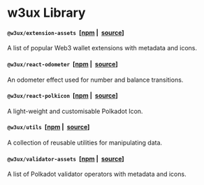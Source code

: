 # w3ux Library

#### `@w3ux/extension-assets`&nbsp; [[npm](https://www.npmjs.com/package/@w3ux/extension-assets)&nbsp;|&nbsp; [source](https://github.com/w3ux/w3ux-library/tree/main/library/extension-assets)]

A list of popular Web3 wallet extensions with metadata and icons.

#### `@w3ux/react-odometer`&nbsp; [[npm](https://www.npmjs.com/package/@w3ux/react-odometer)&nbsp;|&nbsp; [source](https://github.com/w3ux/w3ux-library/tree/main/library/react-odometer)]

An odometer effect used for number and balance transitions.

#### `@w3ux/react-polkicon`&nbsp; [[npm](https://www.npmjs.com/package/@w3ux/react-polkicon)&nbsp;|&nbsp; [source](https://github.com/w3ux/w3ux-library/tree/main/library/react-polkicon)]

A light-weight and customisable Polkadot Icon.

#### `@w3ux/utils`&nbsp; [[npm](https://www.npmjs.com/package/@w3ux/utils)&nbsp;|&nbsp; [source](https://github.com/w3ux/w3ux-library/tree/main/library/utils)]

A collection of reusable utilities for manipulating data.

#### `@w3ux/validator-assets`&nbsp; [[npm](https://www.npmjs.com/package/@w3ux/validator-assets)&nbsp;|&nbsp; [source](https://github.com/w3ux/w3ux-library/tree/main/library/validator-assets)]

A list of Polkadot validator operators with metadata and icons.
